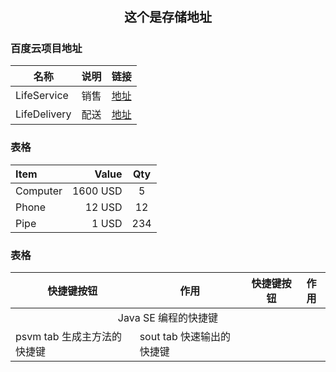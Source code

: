 <center><h1 style="magrin:0px;text-align:center;font-size:20px;">
这个是存储地址
</h1></center>

### 百度云项目地址
|名称|说明|链接|
|-|-|-|
|LifeService|销售|[地址](https://pan.baidu.com/disk/home?errno=0&errmsg=Auth%20Login%20Sucess&&bduss=&ssnerror=0&#list/vmode=list&path=%2F%E5%8E%8B%E7%BC%A9%E6%96%87%E4%BB%B6%E5%A4%B9%2F%E5%9C%A8%E5%BB%BA%E9%A1%B9%E7%9B%AE%2F%E9%82%BB%E4%BC%98%E7%BD%91%2F%E5%AE%A2%E6%88%B7%E7%AB%AF)|
|LifeDelivery|配送|[地址](https://pan.baidu.com/disk/home?errno=0&errmsg=Auth%20Login%20Sucess&&bduss=&ssnerror=0&#list/vmode=list&path=%2F%E5%8E%8B%E7%BC%A9%E6%96%87%E4%BB%B6%E5%A4%B9%2F%E5%9C%A8%E5%BB%BA%E9%A1%B9%E7%9B%AE%2F%E9%82%BB%E4%BC%98%E7%BD%91%2F%E9%85%8D%E9%80%81%E7%AB%AF)|


### 表格
| Item      |    Value | Qty  |
| :-------- | --------:| :--: |
| Computer  | 1600 USD |  5   |
| Phone     |   12 USD |  12  |
| Pipe      |    1 USD | 234  |

### 表格
<table>
<thead>
<tr>
    <th>快捷键按钮</th>
    <th>作用</th>
    <th>快捷键按钮</th>
    <th>作用</th>
</tr>
</thead>
<tbody>

<tr>
    <td colspan="4" style="text-align: center"> Java SE 编程的快捷键 </td>
</tr>
<tr>
    <td> psvm tab 生成主方法的快捷键  </td>
    <td> sout tab 快速输出的快捷键 </td>
    <td> </td>
    <td>  </td>
</tr>
</tbody>
</table>

